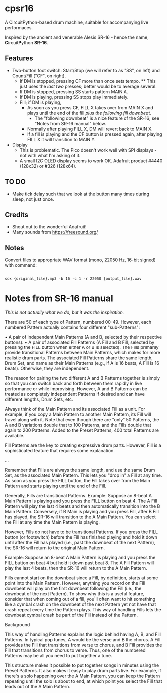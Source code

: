 # cpsr16

A CircuitPython-based drum machine, suitable for accompanying live performaces.

Inspired by the ancient and venerable Alesis SR-16 - hence the name, <b>C</b>ircuit<b>P</b>ython <b>SR-16</b>.


## Features
 * Two-button foot switch: Start/Stop (we will refer to as "SS", on left) and Count/Fill ("CF", on right).
   * If DM is stopped, pressing CF more than once sets tempo.
     ** This just uses the *last two* presses; better would be to average several.
   * If DM is stopped, pressing SS starts pattern MAIN A.
   * If DM is playing, pressing SS stops play immediately.
   * Fill; if DM is playing,
     * As soon as you press CF, FILL X takes over from MAIN X and plays until the end of the fill *plus the following fill downbeat*.
       * The "following downbeat" is a nice feature of the SR-16; see "Notes from SR-16 manual" below.
     * Normally after playing FILL X, DM will revert back to MAIN X.
     * If a fill is playing and the CF button is pressed again, after playing FILL X it will transition to MAIN Y.
  * Display
    * This is problematic. The Pico doesn't work well with SPI displays - not with what I'm asking of it.
    * A small I2C OLED display seems to work OK. Adafruit product #4440 (128x32) or #326 (128x64).


## TO DO
  * Make tick delay such that we look at the button many times during sleep, not just once.


## Credits
* Shout out to the wonderful Adafruit!
* Many sounds from https://freesound.org/


## Notes
Convert files to appropriate WAV format (mono, 22050 Hz, 16-bit signed) with command:

<code>
sox {original_file}.mp3 -b 16 -c 1 -r 22050 {output_file}.wav
</code>


# Notes from SR-16 manual
*This is not actually what we do, but it was the inspiration.*

There are 50 of each type of Pattern, numbered 00-49. However, each numbered Pattern
actually contains four different "sub-Patterns":

• A pair of independent Main Patterns (A and B, selected by their respective buttons).
• A pair of associated Fill Patterns (A Fill and B Fill, selected by pressing the FILL button when
either A or B is selected). The Fills primarily provide transitional Patterns between Main
Patterns, which makes for more realistic drum parts. The associated Fill Patterns share the
same length, Drum Set, and name as their Main Patterns (e.g., if A is 16 beats, A Fill is 16
beats). Otherwise, they are independent.

The reason for pairing the two different A and B Patterns together is simply so that you can
switch back and forth between them rapidly in live performance or while improvising.
However, A and B Patterns can be treated as completely independent Patterns if desired and
can have different lengths, Drum Sets, etc.

Always think of the Main Pattern and its associated Fill as a unit. For example, if you copy a
Main Pattern to another Main Pattern, its Fill will travel along with it.
Note that even though there are "only" 50 Patterns, the A and B variations double that to 100
Patterns, and the Fills double that again to 200 Patterns. Added to the Preset Patterns, 400
total Patterns are available.

Fill Patterns are the key to creating expressive drum parts. However, Fill is a sophisticated
feature that requires some explanation.

...

Remember that Fills are always the same length, and use the same Drum Set, as the
associated Main Pattern. This lets you "drop in" a Fill at any time. As soon as you press the
FILL button, the Fill takes over from the Main Pattern and starts playing until the end of the Fill.

Generally, Fills are transitional Patterns. Example: Suppose an 8-beat A Main Pattern is
playing and you press the FILL button on beat 4. The A Fill Pattern will play the last 4 beats
and then automatically transition into the B Main Pattern. Conversely, if B Main is playing and
you press Fill, after B Fill has played, the SR-16 will transition to the A Main Pattern. You can
select the Fill at any time the Main Pattern is playing.

However, Fills do not have to be transitional Patterns. If you press the FILL button (or
footswitch) before the Fill has finished playing and hold it down until after the Fill has played
(i.e., past the downbeat of the next Pattern), the SR-16 will return to the original Main Pattern.

Example: Suppose an 8-beat A Main Pattern is playing and you press the FILL button on beat
4 but hold it down past beat 8. The A Fill Pattern will play the last 4 beats, then the SR-16 will
return to the A Main Pattern.

Fills cannot start on the downbeat since a Fill, by definition, starts at some point into the Main
Pattern. However, anything you record on the Fill downbeat will play on the first downbeat
following the Fill (i.e., the downbeat of the next Pattern). To show why this is a useful feature,
consider that when coming out of a fill, you'll often want to hit something like a cymbal crash
on the downbeat of the next Pattern yet not have that crash repeat every time the Pattern
plays. This way of handling Fills lets the downbeat cymbal crash be part of the Fill instead of
the Pattern.

Background 

This way of handling Patterns explains the logic behind having A, B, and Fill Patterns. In typical
pop tunes, A would be the verse and B the chorus. A Fill provides the Fill that transitions from verse
to chorus, and B Fill provides the Fill that transitions from chorus to verse. Thus, one of the 
numbered Patterns may be all you need to put together a tune.

This structure makes it possible to put together songs in minutes using the Preset Patterns. It also
makes it easy to play drum parts live. For example, if there's a solo happening over the A Main
Pattern, you can keep the Pattern repeating until the solo is about to end, at which point you
select the Fill that leads out of the A Main Pattern.


